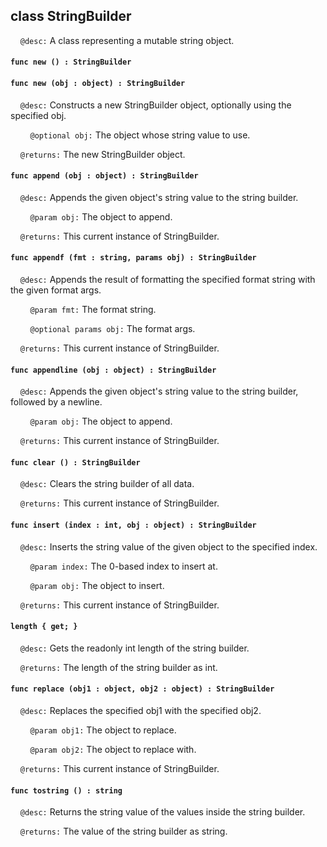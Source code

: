 ## class StringBuilder

&nbsp;&nbsp;&nbsp;&nbsp;```@desc:``` A class representing a mutable string object.

#### ```func new () : StringBuilder```

#### ```func new (obj : object) : StringBuilder```

&nbsp;&nbsp;&nbsp;&nbsp;```@desc:``` Constructs a new StringBuilder object, optionally using the specified obj.

&nbsp;&nbsp;&nbsp;&nbsp;&nbsp;&nbsp;&nbsp;&nbsp;```@optional obj:``` The object whose string value to use.

&nbsp;&nbsp;&nbsp;&nbsp;```@returns:``` The new StringBuilder object.

#### ```func append (obj : object) : StringBuilder```

&nbsp;&nbsp;&nbsp;&nbsp;```@desc:``` Appends the given object's string value to the string builder.

&nbsp;&nbsp;&nbsp;&nbsp;&nbsp;&nbsp;&nbsp;&nbsp;```@param obj:``` The object to append.

&nbsp;&nbsp;&nbsp;&nbsp;```@returns:``` This current instance of StringBuilder.

#### ```func appendf (fmt : string, params obj) : StringBuilder```

&nbsp;&nbsp;&nbsp;&nbsp;```@desc:``` Appends the result of formatting the specified format string with the given format args.

&nbsp;&nbsp;&nbsp;&nbsp;&nbsp;&nbsp;&nbsp;&nbsp;```@param fmt:``` The format string.

&nbsp;&nbsp;&nbsp;&nbsp;&nbsp;&nbsp;&nbsp;&nbsp;```@optional params obj:``` The format args.

&nbsp;&nbsp;&nbsp;&nbsp;```@returns:``` This current instance of StringBuilder.

#### ```func appendline (obj : object) : StringBuilder```

&nbsp;&nbsp;&nbsp;&nbsp;```@desc:``` Appends the given object's string value to the string builder, followed by a newline.

&nbsp;&nbsp;&nbsp;&nbsp;&nbsp;&nbsp;&nbsp;&nbsp;```@param obj:``` The object to append.

&nbsp;&nbsp;&nbsp;&nbsp;```@returns:``` This current instance of StringBuilder.

#### ```func clear () : StringBuilder```

&nbsp;&nbsp;&nbsp;&nbsp;```@desc:``` Clears the string builder of all data.

&nbsp;&nbsp;&nbsp;&nbsp;```@returns:``` This current instance of StringBuilder.

#### ```func insert (index : int, obj : object) : StringBuilder```

&nbsp;&nbsp;&nbsp;&nbsp;```@desc:``` Inserts the string value of the given object to the specified index.

&nbsp;&nbsp;&nbsp;&nbsp;&nbsp;&nbsp;&nbsp;&nbsp;```@param index:``` The 0-based index to insert at.

&nbsp;&nbsp;&nbsp;&nbsp;&nbsp;&nbsp;&nbsp;&nbsp;```@param obj:``` The object to insert.

&nbsp;&nbsp;&nbsp;&nbsp;```@returns:``` This current instance of StringBuilder.

#### ```length { get; }```

&nbsp;&nbsp;&nbsp;&nbsp;```@desc:``` Gets the readonly int length of the string builder.

&nbsp;&nbsp;&nbsp;&nbsp;```@returns:``` The length of the string builder as int.

#### ```func replace (obj1 : object, obj2 : object) : StringBuilder```

&nbsp;&nbsp;&nbsp;&nbsp;```@desc:``` Replaces the specified obj1 with the specified obj2.

&nbsp;&nbsp;&nbsp;&nbsp;&nbsp;&nbsp;&nbsp;&nbsp;```@param obj1:``` The object to replace.

&nbsp;&nbsp;&nbsp;&nbsp;&nbsp;&nbsp;&nbsp;&nbsp;```@param obj2:``` The object to replace with.

&nbsp;&nbsp;&nbsp;&nbsp;```@returns:``` This current instance of StringBuilder.

#### ```func tostring () : string```

&nbsp;&nbsp;&nbsp;&nbsp;```@desc:``` Returns the string value of the values inside the string builder.

&nbsp;&nbsp;&nbsp;&nbsp;```@returns:``` The value of the string builder as string.

